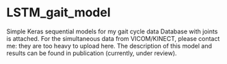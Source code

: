 # LSTM_gait_model
Simple Keras sequential models for my gait cycle data
Database with joints is attached. For the simultaneous data from VICOM/KINECT, please contact me: they are too heavy to upload here.
The description of this model and results can be found in publication (currently, under review).
